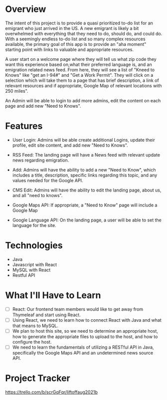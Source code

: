 

# Overview
The intent of this project is to provide a quasi prioritized to-do list for an emigrant who just arrived in the US. A new emigrant is likely a bit overwhelmed with everything that they need to do, should do, and could do. With a seemingly endless to-do list and so many complex resources available, the primary goal of this app is to provide an "aha moment" starting point with links to valuable and appropriate resources.

A user start on a welcome page where they will tell us what zip code they want this experience based on,what their preferred language is, and an emigration related news feed. From here, they will see a list of "Kneed to Knows" like "get an I-94#" and "Get a Work Permit". They will click on a selection which will take them to a page that has brief description, a link of relevant resources and if appropriate, Google Map of relevant locations with 250 miles".

An Admin will be able to login to add more admins, edit the content on each page and add new "Need to Knows".

# Features
- User Login: Admins will be able create additional Logins, update their profile, edit site content, and add new "Need to Knows".

- RSS Feed: The landing page will have a News feed with relevant update news regarding emigration.
- Add: Admins will have the ability to add a new "Need to Know", which includes a title, description, specific links regarding this topic, and any values needed for the Google API.
- CMS Edit: Admins will have the ability to edit the landing page, about us, and all "need to knows".
- Google Maps API: If appropriate, a "Need to Know" page will include a Google Map
- Google Language API: On the landing page, a user will be able to set the language for the site.


# Technologies
- Java
- Javascript with React
- MySQL with React
- Restful API

# What I'll Have to Learn
- [ ] React: Our frontend team members would like to get away from Thymeleaf and start using React.
- [ ] Using React, we need to learn how to connect React with Java and what that means to MySQL.
- [ ] We plan to host this site, so we need to determine an appropriate host, how to generate the appropriate files to upload to the host, and how to configure the host.
- [ ] We need to learn the fundamentals of utilizing a RESTful API in Java, specifically the Google Maps API and an undetermined news source API.

# Project Tracker
https://trello.com/b/scrGqFqr/liftoffaug2021b
